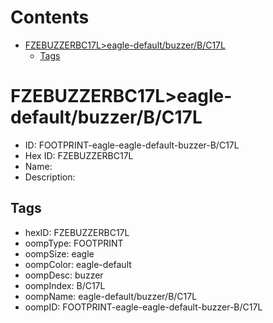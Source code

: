 



Contents
========

* [FZEBUZZERBC17L>eagle-default/buzzer/B/C17L](#fzebuzzerbc17leagle-defaultbuzzerbc17l)
	* [Tags](#tags)

# FZEBUZZERBC17L>eagle-default/buzzer/B/C17L

- ID: FOOTPRINT-eagle-eagle-default-buzzer-B/C17L
- Hex ID: FZEBUZZERBC17L
- Name: 
- Description: 

## Tags

- hexID: FZEBUZZERBC17L
- oompType: FOOTPRINT
- oompSize: eagle
- oompColor: eagle-default
- oompDesc: buzzer
- oompIndex: B/C17L
- oompName: eagle-default/buzzer/B/C17L
- oompID: FOOTPRINT-eagle-eagle-default-buzzer-B/C17L
